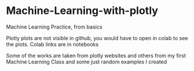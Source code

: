 # Machine-Learning-with-plotly
Machine Learning Practice, from basics

Plotly plots are not visible in github, you would have to open in colab to see the plots. Colab links are in notebooks

Some of the works are taken from plotly websites and others from my first Machine Learning Class and some just random examples I created 

